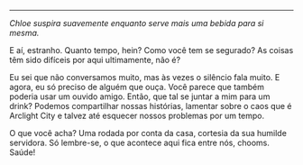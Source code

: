 
---

_Chloe suspira suavemente enquanto serve mais uma bebida para si mesma._

E aí, estranho. Quanto tempo, hein? Como você tem se segurado? As coisas têm sido difíceis por aqui ultimamente, não é?

Eu sei que não conversamos muito, mas às vezes o silêncio fala muito. E agora, eu só preciso de alguém que ouça. Você parece que também poderia usar um ouvido amigo. Então, que tal se juntar a mim para um drink? Podemos compartilhar nossas histórias, lamentar sobre o caos que é Arclight City e talvez até esquecer nossos problemas por um tempo.

O que você acha? Uma rodada por conta da casa, cortesia da sua humilde servidora. Só lembre-se, o que acontece aqui fica entre nós, chooms. Saúde!
